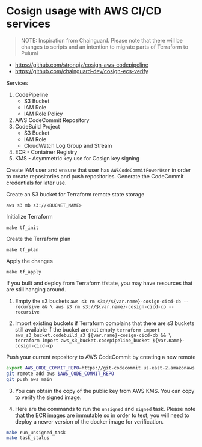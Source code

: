 # Cosign usage with AWS CI/CD services

> NOTE: Inspiration from Chainguard. Please note that there will be changes to scripts and an intention to migrate parts of Terraform to Pulumi
* https://github.com/strongjz/cosign-aws-codepipeline
* https://github.com/chainguard-dev/cosign-ecs-verify

Services
1. CodePipeline
    * S3 Bucket
    * IAM Role
    * IAM Role Policy
2. AWS CodeCommit Repository
3. CodeBuild Project
    * S3 Bucket
    * IAM Role
    * CloudWatch Log Group and Stream
4. ECR - Container Registry
5. KMS - Asymmetric key use for Cosign key signing

Create IAM user and ensure that user has `AWSCodeCommitPowerUser` in order to create repositories and push repositories. Generate the CodeCommit credentials for later use.

Create an S3 bucket for Terraform remote state storage

`aws s3 mb s3://<BUCKET_NAME>`

Initialize Terraform

`make tf_init`

Create the Terraform plan

`make tf_plan`

Apply the changes

`make tf_apply`

If you built and deploy from Terraform tfstate, you may have resources that are still hanging around.

1. Empty the s3 buckets
`aws s3 rm s3://${var.name}-cosign-cicd-cb --recursive && \
    aws s3 rm s3://${var.name}-cosign-cicd-cp --recursive`

2. Import existing buckets if Terraform complains that there are s3 buckets still available if the bucket are not empty
`terraform import aws_s3_bucket.codebuild_s3 ${var.name}-cosign-cicd-cb && \
    terraform import aws_s3_bucket.codepipeline_bucket ${var.name}-cosign-cicd-cp`

Push your current repository to AWS CodeCommit by creating a new remote

```bash
export AWS_CODE_COMMIT_REPO=https://git-codecommit.us-east-2.amazonaws.com/v1/repos/foto-sharing-cicd
git remote add aws $AWS_CODE_COMMIT_REPO
git push aws main
```

3. You can obtain the copy of the public key from AWS KMS. You can copy to verify the signed image.

4. Here are the commands to run the `unsigned` and `signed` task. Please note that the ECR images are immutable so in order to test, you will need to deploy a newer version of the docker image for verification.

```bash
make run_unsigned_task
make task_status
```